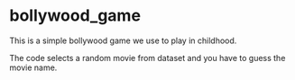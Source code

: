 # bollywood_game
This is a simple bollywood game we use to play in childhood.

The code selects a random movie from dataset and you have to guess the movie name.

